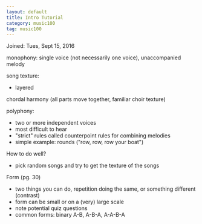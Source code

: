 ```yaml
---
layout: default
title: Intro Tutorial
category: music100
tag: music100
---
```


Joined: Tues, Sept 15, 2016  

monophony: single voice (not necessarily one voice), unaccompanied melody  

song texture:  
- layered  


chordal harmony (all parts move together, familiar choir texture)  

polyphony:  
- two or more independent voices  
- most difficult to hear  
- "strict" rules called counterpoint rules for combining melodies  
- simple example: rounds ("row, row, row your boat")  

How to do well?  
- pick random songs and try to get the texture of the songs  

Form (pg. 30)  
- two things you can do, repetition doing the same, or something different (contrast)  
- form can be small or on a (very) large scale  
- note potential quiz questions  
- common forms: binary A-B, A-B-A, A-A-B-A  
